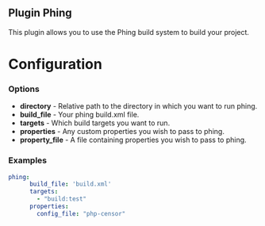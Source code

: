 Plugin Phing
------------

This plugin allows you to use the Phing build system to build your project.

Configuration
=============

### Options

* **directory** - Relative path to the directory in which you want to run phing.
* **build_file** - Your phing build.xml file.
* **targets** - Which build targets you want to run.
* **properties** - Any custom properties you wish to pass to phing.
* **property_file** - A file containing properties you wish to pass to phing.

### Examples

```yml
phing:
      build_file: 'build.xml'
      targets:
        - "build:test"
      properties:
        config_file: "php-censor"
```

